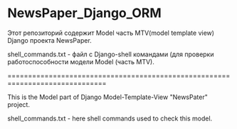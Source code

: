 # NewsPaper_Django_ORM

Этот репозиторий содержит Model часть MTV(model template view) Django проекта NewsPaper.

shell_commands.txt - файл с Django-shell командами (для проверки работоспособности модели Model (часть MTV).

==============================================================================

This is the Model part of Django Model-Template-View "NewsPater" project.

shell_commands.txt - here shell commands used to check this model.
